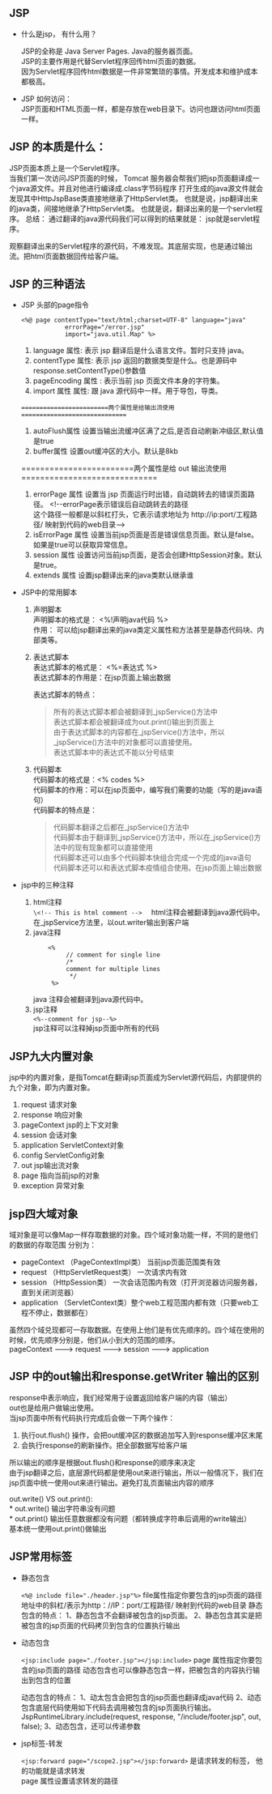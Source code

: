 ## JSP  
* 什么是jsp， 有什么用？  

    JSP的全称是 Java Server Pages. Java的服务器页面。  
    JSP的主要作用是代替Servlet程序回传html页面的数据。  
    因为Servlet程序回传html数据是一件非常繁琐的事情。开发成本和维护成本都极高。  

* JSP 如何访问：  
    JSP页面和HTML页面一样，都是存放在web目录下。访问也跟访问html页面一样。  

## JSP 的本质是什么： 
   JSP页面本质上是一个Servlet程序。  
    当我们第一次访问JSP页面的时候， Tomcat 服务器会帮我们把jsp页面翻译成一个java源文件。并且对他进行编译成.class字节码程序
    打开生成的java源文件就会发现其中HttpJspBase类直接地继承了HttpServlet类。 也就是说，jsp翻译出来的java类，间接地继承了HttpServlet类。 也就是说，翻译出来的是一个servlet程序。 
    总结： 通过翻译的java源代码我们可以得到的结果就是： jsp就是servlet程序。  
    
   观察翻译出来的Servlet程序的源代码，不难发现。其底层实现，也是通过输出流。把html页面数据回传给客户端。  
    
## JSP 的三种语法  
* JSP 头部的page指令
    ```
    <%@ page contentType="text/html;charset=UTF-8" language="java"
                errorPage="/error.jsp"
                import="java.util.Map" %>
     ```  
    1. language 属性:  表示 jsp 翻译后是什么语言文件。暂时只支持 java。
    1. contentType 属性:   表示 jsp 返回的数据类型是什么。也是源码中 response.setContentType()参数值   
    1. pageEncoding 属性 : 表示当前 jsp 页面文件本身的字符集。
    1. import 属性 属性: 跟 java 源代码中一样。用于导包，导类。  
    
      ========================两个属性是给输出流使用=============================
    1.  autoFlush属性   设置当输出流缓冲区满了之后,是否自动刷新冲级区,默认值是true  
    1.  buffer属性  设置out缓冲区的大小。默认是8kb  
    
    ========================两个属性是给 out 输出流使用=============================  
    1. errorPage 属性 设置当 jsp 页面运行时出错，自动跳转去的错误页面路径。
       \<!--errorPage表示错误后自动跳转去的路径 <br/> 这个路径一般都是以斜杠打头，它表示请求地址为 http://ip:port/工程路径/   映射到代码的web目录--\>
    1. isErrorPage 属性 设置当前jsp页面是否是错误信息页面。默认是false。如果是true可以获取异常信息。 
    1. session 属性  设置访问当前jsp页面，是否会创建HttpSession对象。默认是true。  
    1. extends 属性 设置jsp翻译出来的java类默认继承谁
* JSP中的常用脚本  
    1. 声明脚本  
       声明脚本的格式是： <%!声明java代码 %>  
       作用： 可以给jsp翻译出来的java类定义属性和方法甚至是静态代码块、内部类等。
    1. 表达式脚本  
        表达式脚本的格式是： <%=表达式 %>  
        表达式脚本的作用是：在jsp页面上输出数据  
        
        表达式脚本的特点：  
          >所有的表达式脚本都会被翻译到_jspService()方法中  
          表达式脚本都会被翻译成为out.print()输出到页面上  
          由于表达式脚本的内容都在_jspService()方法中，所以_jspService()方法中的对象都可以直接使用。  
          表达式脚本中的表达式不能以分号结束  
          
    1. 代码脚本  
    代码脚本的格式是：<% codes %>   
    代码脚本的作用：可以在jsp页面中，编写我们需要的功能（写的是java语句）  
    代码脚本的特点是：  
        > 代码脚本翻译之后都在_jspService()方法中  
    代码脚本由于翻译到_jspService()方法中，所以在_jspService()方法中的现有现象都可以直接使用  
    代码脚本还可以由多个代码脚本快组合完成一个完成的java语句  
    代码脚本还可以和表达式脚本疫情组合使用。在jsp页面上输出数据  
    
 * jsp中的三种注释  
    1. html注释  
        `\<!-- This is html comment -->  `
        html注释会被翻译到java源代码中。在_jspService方法里，以out.writer输出到客户端
    1. java注释  
        ```
            <%
                 // comment for single line
                 /*
                 comment for multiple lines
                  */
             %>
        ```
        java 注释会被翻译到java源代码中。
    1. jsp注释  
        `<%--comment for jsp--%>`  
        jsp注释可以注释掉jsp页面中所有的代码  

## JSP九大内置对象
   jsp中的内置对象，是指Tomcat在翻译jsp页面成为Servlet源代码后，内部提供的九个对象，即为内置对象。
   1. request    请求对象  
   1. response 响应对象
   1. pageContext   jsp的上下文对象
   1. session   会话对象 
   1. application ServletContext对象
   1. config    ServletConfig对象
   1. out   jsp输出流对象
   1. page  指向当前jsp的对象
   1. exception 异常对象  
## jsp四大域对象  
  域对象是可以像Map一样存取数据的对象。四个域对象功能一样，不同的是他们的数据的存取范围
  分别为：  
  * pageContext （PageContextImpl类）  当前jsp页面范围类有效
  * request     （HttpServletRequest类） 一次请求内有效
  * session     （HttpSession类） 一次会话范围内有效（打开浏览器访问服务器，直到关闭浏览器）
  * application （ServletContext类）整个web工程范围内都有效（只要web工程不停止，数据都在）  
  
  虽然四个域兑现都可一存取数据。在使用上他们是有优先顺序的。四个域在使用的时候，优先顺序分别是，他们从小到大的范围的顺序。  
  pageContext ---> request ---> session ---> application  
  
## JSP 中的out输出和response.getWriter 输出的区别  
response中表示响应，我们经常用于设置返回给客户端的内容（输出）  
out也是给用户做输出使用。  
当jsp页面中所有代码执行完成后会做一下两个操作：  
1. 执行out.flush() 操作，会把out缓冲区的数据追加写入到response缓冲区末尾  
1. 会执行response的刷新操作。把全部数据写给客户端  

所以输出的顺序是根据out.flush()和response的顺序来决定  
由于jsp翻译之后，底层源代码都是使用out来进行输出，所以一般情况下，我们在jsp页面中统一使用out来进行输出。避免打乱页面输出内容的顺序  

out.write() VS out.print():  
    * out.write() 输出字符串没有问题  
    * out.print() 输出任意数据都没有问题（都转换成字符串后调用的write输出）  
基本统一使用out.print()做输出  

## JSP常用标签
* 静态包含  

     `<%@ include file="./header.jsp"%>` 
        file属性指定你要包含的jsp页面的路径
        地址中的斜杠/表示为http：//IP：port/工程路径/ 映射到代码的web目录
        静态包含的特点：
        1、静态包含不会翻译被包含的jsp页面。
        2、静态包含其实是把被包含的jsp页面的代码拷贝到包含的位置执行输出
        
* 动态包含  

    `<jsp:include page="./footer.jsp"></jsp:include>`
    page 属性指定你要包含的jsp页面的路径
    动态包含也可以像静态包含一样，把被包含的内容执行输出到包含的位置
    
     动态包含的特点：
        1、动太包含会把包含的jsp页面也翻译成java代码
        2、动态包含底层代码使用如下代码去调用被包含的jsp页面执行输出。
            JspRuntimeLibrary.include(request, response, "/include/footer.jsp", out, false);
        3、动态包含，还可以传递参数
* jsp标签-转发    

   `<jsp:forward page="/scope2.jsp"></jsp:forward>`
    是请求转发的标签， 他的功能就是请求转发  
    page 属性设置请求转发的路径